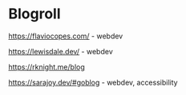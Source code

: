 # Blogroll

https://flaviocopes.com/ - webdev

https://lewisdale.dev/ - webdev

https://rknight.me/blog

https://sarajoy.dev/#goblog - webdev, accessibility
